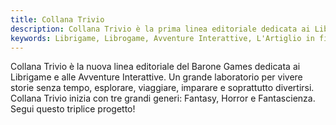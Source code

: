 ```yaml
---
title: Collana Trivio
description: Collana Trivio è la prima linea editoriale dedicata ai Librigame della Casa Editrice Il Barone Games. In arrivo un crowdfunding che finanzierà un triplice progetto.
keywords: Librigame, Librogame, Avventure Interattive, L'Artiglio in fiamme, Echo 931, La città che ride, Fantasy, Horror, Fantascienza
---
```


Collana Trivio è la nuova linea editoriale del Barone Games dedicata ai Librigame e alle Avventure Interattive. Un grande laboratorio per vivere storie senza tempo, esplorare, viaggiare, imparare e soprattutto divertirsi. Collana Trivio inizia con tre grandi generi: Fantasy, Horror e Fantascienza.
Segui questo triplice progetto!
